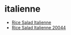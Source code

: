 # italienne

 * [Rice Salad Italienne](../../index/r/rice-salad-italienne-20044.json)
 * [Rice Salad Italienne 20044](../../index/r/rice-salad-italienne-20044.json)
